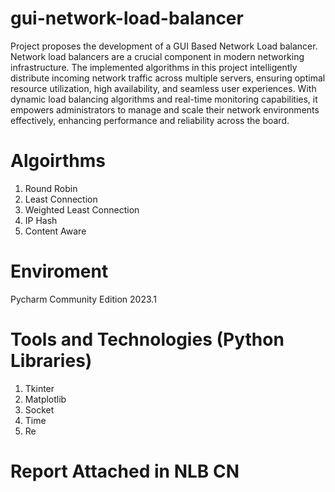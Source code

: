 # gui-network-load-balancer

Project proposes the development of a GUI Based Network Load balancer. Network load balancers are a crucial component in modern networking infrastructure. The implemented algorithms in this project intelligently distribute incoming network traffic across multiple servers, ensuring optimal resource utilization, high availability, and seamless user experiences. With dynamic load balancing algorithms and real-time monitoring capabilities, it empowers administrators to manage and scale their network environments effectively, enhancing performance and reliability across the board.

# Algoirthms

1. Round Robin
2. Least Connection
3. Weighted Least Connection
4. IP Hash
5. Content Aware

# Enviroment

Pycharm Community Edition 2023.1


# Tools and Technologies (Python Libraries)

1. Tkinter
2. Matplotlib
3. Socket
4. Time
5. Re

# Report Attached in NLB CN
